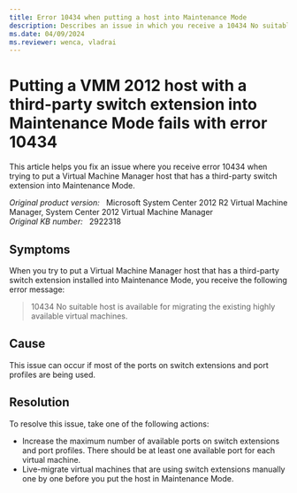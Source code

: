 ```yaml
---
title: Error 10434 when putting a host into Maintenance Mode
description: Describes an issue in which you receive a 10434 No suitable host is available for migrating the existing highly available virtual machines error.
ms.date: 04/09/2024
ms.reviewer: wenca, vladrai
---
```

# Putting a VMM 2012 host with a third-party switch extension into Maintenance Mode fails with error 10434

This article helps you fix an issue where you receive error 10434 when trying to put a Virtual Machine Manager host that has a third-party switch extension into Maintenance Mode.

_Original product version:_ &nbsp; Microsoft System Center 2012 R2 Virtual Machine Manager, System Center 2012 Virtual Machine Manager  
_Original KB number:_ &nbsp; 2922318

## Symptoms

When you try to put a Virtual Machine Manager host that has a third-party switch extension installed into Maintenance Mode, you receive the following error message:

> 10434 No suitable host is available for migrating the existing highly available virtual machines.

## Cause

This issue can occur if most of the ports on switch extensions and port profiles are being used.

## Resolution

To resolve this issue, take one of the following actions:

- Increase the maximum number of available ports on switch extensions and port profiles. There should be at least one available port for each virtual machine.
- Live-migrate virtual machines that are using switch extensions manually one by one before you put the host in Maintenance Mode.

